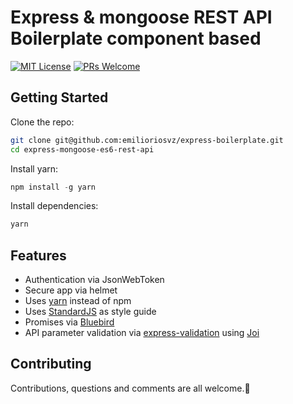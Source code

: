 # Express & mongoose REST API Boilerplate component based
[![MIT License](https://img.shields.io/npm/l/stack-overflow-copy-paste.svg?style=flat-square)](http://opensource.org/licenses/MIT)
[![PRs Welcome](https://img.shields.io/badge/PRs-welcome-brightgreen.svg?style=flat-square)](http://makeapullrequest.com)

## Getting Started
Clone the repo:
```sh
git clone git@github.com:emilioriosvz/express-boilerplate.git
cd express-mongoose-es6-rest-api
```

Install yarn:
```js
npm install -g yarn
```

Install dependencies:
```sh
yarn
```

## Features

* Authentication via JsonWebToken
* Secure app via helmet
* Uses [yarn](https://yarnpkg.com) instead of npm
* Uses [StandardJS](https://github.com/feross/standard) as style guide
* Promises via [Bluebird](http://bluebirdjs.com/docs/getting-started.html)
* API parameter validation via [express-validation](https://github.com/ctavan/express-validator) using [Joi](https://github.com/hapijs/joi)

## Contributing

Contributions, questions and comments are all welcome.🤘